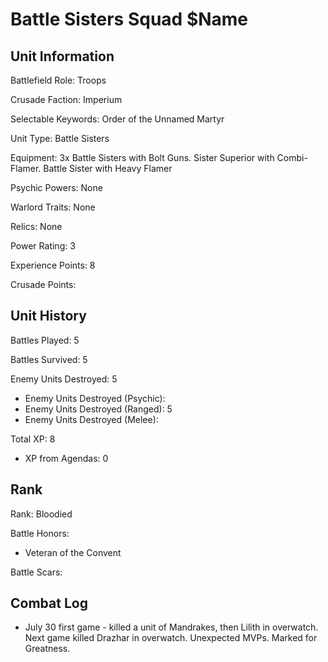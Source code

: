 Battle Sisters Squad $Name
====

Unit Information
----

Battlefield Role: Troops

Crusade Faction: Imperium

Selectable Keywords: Order of the Unnamed Martyr

Unit Type: Battle Sisters

Equipment: 3x Battle Sisters with Bolt Guns. Sister Superior with Combi-Flamer. Battle Sister with Heavy Flamer

Psychic Powers: None

Warlord Traits: None

Relics: None

Power Rating: 3

Experience Points: 8

Crusade Points: 


Unit History
---
Battles Played: 5

Battles Survived: 5

Enemy Units Destroyed: 5
* Enemy Units Destroyed (Psychic):
* Enemy Units Destroyed (Ranged): 5
* Enemy Units Destroyed (Melee):

Total XP: 8
* XP from Agendas: 0

Rank
----
Rank: Bloodied

Battle Honors:
* Veteran of the Convent

Battle Scars:


Combat Log
---
* July 30 first game - killed a unit of Mandrakes, then Lilith in overwatch. Next game killed Drazhar in overwatch. Unexpected MVPs. Marked for Greatness.